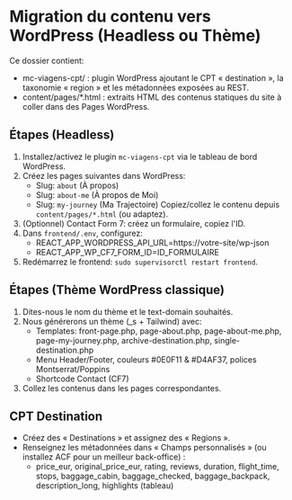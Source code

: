 # Migration du contenu vers WordPress (Headless ou Thème)

Ce dossier contient:
- mc-viagens-cpt/ : plugin WordPress ajoutant le CPT « destination », la taxonomie « region » et les métadonnées exposées au REST.
- content/pages/*.html : extraits HTML des contenus statiques du site à coller dans des Pages WordPress.

## Étapes (Headless)
1. Installez/activez le plugin `mc-viagens-cpt` via le tableau de bord WordPress.
2. Créez les pages suivantes dans WordPress:
   - Slug: `about` (À propos)
   - Slug: `about-me` (À propos de Moi)
   - Slug: `my-journey` (Ma Trajectoire)
   Copiez/collez le contenu depuis `content/pages/*.html` (ou adaptez).
3. (Optionnel) Contact Form 7: créez un formulaire, copiez l'ID.
4. Dans `frontend/.env`, configurez:
   - REACT_APP_WORDPRESS_API_URL=https://votre-site/wp-json
   - REACT_APP_WP_CF7_FORM_ID=ID_FORMULAIRE
5. Redémarrez le frontend: `sudo supervisorctl restart frontend`.

## Étapes (Thème WordPress classique)
1. Dites-nous le nom du thème et le text-domain souhaités.
2. Nous générerons un thème (_s + Tailwind) avec:
   - Templates: front-page.php, page-about.php, page-about-me.php, page-my-journey.php, archive-destination.php, single-destination.php
   - Menu Header/Footer, couleurs #0E0F11 & #D4AF37, polices Montserrat/Poppins
   - Shortcode Contact (CF7)
3. Collez les contenus dans les pages correspondantes.

## CPT Destination
- Créez des « Destinations » et assignez des « Regions ».
- Renseignez les métadonnées dans « Champs personnalisés » (ou installez ACF pour un meilleur back-office) :
  - price_eur, original_price_eur, rating, reviews, duration, flight_time, stops, baggage_cabin, baggage_checked, baggage_backpack, description_long, highlights (tableau)